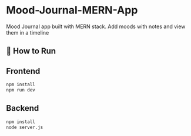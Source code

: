 # Mood-Journal-MERN-App
Mood Journal app built with MERN stack. Add moods with notes and view them in a timeline

## 🚀 How to Run

## Frontend

``` bash
npm install
npm run dev
```

## Backend
``` bash
npm install
node server.js 
```

